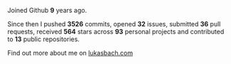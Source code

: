 Joined Github **9** years ago.

Since then I pushed **3526** commits, opened **32** issues, submitted **36** pull requests, received **564** stars across **93** personal projects and contributed to **13** public repositories.

Find out more about me on [lukasbach.com](https://lukasbach.com)
